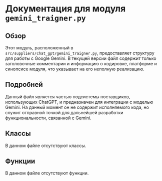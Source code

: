# Документация для модуля `gemini_traigner.py`

## Обзор

Этот модуль, расположенный в `src/suppliers/chat_gpt/gemini_traigner.py`, предоставляет структуру для работы с Google Gemini. В текущей версии файл содержит только заголовочные комментарии и информацию о кодировке, платформе и синопсисе модуля, что указывает на его неполную реализацию.

## Подробней

Данный файл является частью подсистемы поставщиков, использующих ChatGPT, и предназначен для интеграции с моделью Gemini. На данный момент он не содержит исполняемого кода, но служит отправной точкой для дальнейшей разработки функциональности, связанной с Gemini.

## Классы

В данном файле отсутствуют классы.

## Функции

В данном файле отсутствуют функции.